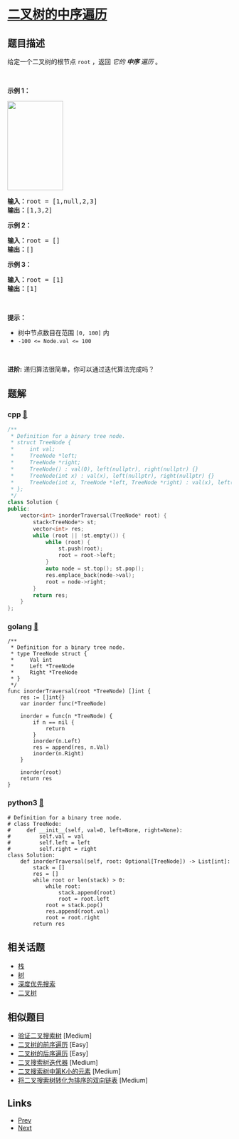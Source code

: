 
# [二叉树的中序遍历](https://leetcode-cn.com/problems/binary-tree-inorder-traversal)

## 题目描述

<p>给定一个二叉树的根节点 <code>root</code> ，返回 <em>它的 <strong>中序</strong>&nbsp;遍历</em> 。</p>

<p>&nbsp;</p>

<p><strong>示例 1：</strong></p>
<img alt="" src="https://assets.leetcode.com/uploads/2020/09/15/inorder_1.jpg" style="height: 200px; width: 125px;" />
<pre>
<strong>输入：</strong>root = [1,null,2,3]
<strong>输出：</strong>[1,3,2]
</pre>

<p><strong>示例 2：</strong></p>

<pre>
<strong>输入：</strong>root = []
<strong>输出：</strong>[]
</pre>

<p><strong>示例 3：</strong></p>

<pre>
<strong>输入：</strong>root = [1]
<strong>输出：</strong>[1]
</pre>

<p>&nbsp;</p>

<p><strong>提示：</strong></p>

<ul>
	<li>树中节点数目在范围 <code>[0, 100]</code> 内</li>
	<li><code>-100 &lt;= Node.val &lt;= 100</code></li>
</ul>

<p>&nbsp;</p>

<p><strong>进阶:</strong>&nbsp;递归算法很简单，你可以通过迭代算法完成吗？</p>


## 题解

### cpp [🔗](binary-tree-inorder-traversal.cpp) 
```cpp
/**
 * Definition for a binary tree node.
 * struct TreeNode {
 *     int val;
 *     TreeNode *left;
 *     TreeNode *right;
 *     TreeNode() : val(0), left(nullptr), right(nullptr) {}
 *     TreeNode(int x) : val(x), left(nullptr), right(nullptr) {}
 *     TreeNode(int x, TreeNode *left, TreeNode *right) : val(x), left(left), right(right) {}
 * };
 */
class Solution {
public:
    vector<int> inorderTraversal(TreeNode* root) {
        stack<TreeNode*> st;
        vector<int> res;
        while (root || !st.empty()) {
            while (root) {
                st.push(root);
                root = root->left;
            }
            auto node = st.top(); st.pop();
            res.emplace_back(node->val);
            root = node->right;
        }
        return res;
    }
};
```
### golang [🔗](binary-tree-inorder-traversal.go) 
```golang
/**
 * Definition for a binary tree node.
 * type TreeNode struct {
 *     Val int
 *     Left *TreeNode
 *     Right *TreeNode
 * }
 */
func inorderTraversal(root *TreeNode) []int {
	res := []int{}
	var inorder func(*TreeNode)

	inorder = func(n *TreeNode) {
		if n == nil {
			return
		}
		inorder(n.Left)
		res = append(res, n.Val)
		inorder(n.Right)
	}

	inorder(root)
	return res
}

```
### python3 [🔗](binary-tree-inorder-traversal.py) 
```python3
# Definition for a binary tree node.
# class TreeNode:
#     def __init__(self, val=0, left=None, right=None):
#         self.val = val
#         self.left = left
#         self.right = right
class Solution:
    def inorderTraversal(self, root: Optional[TreeNode]) -> List[int]:
        stack = []
        res = []
        while root or len(stack) > 0:
            while root:
                stack.append(root)
                root = root.left
            root = stack.pop()
            res.append(root.val)
            root = root.right
        return res
```


## 相关话题

- [栈](https://leetcode-cn.com/tag/stack) 
- [树](https://leetcode-cn.com/tag/tree) 
- [深度优先搜索](https://leetcode-cn.com/tag/depth-first-search) 
- [二叉树](https://leetcode-cn.com/tag/binary-tree) 


## 相似题目

- [验证二叉搜索树](../validate-binary-search-tree/README.md)  [Medium] 
- [二叉树的前序遍历](../binary-tree-preorder-traversal/README.md)  [Easy] 
- [二叉树的后序遍历](../binary-tree-postorder-traversal/README.md)  [Easy] 
- [二叉搜索树迭代器](../binary-search-tree-iterator/README.md)  [Medium] 
- [二叉搜索树中第K小的元素](../kth-smallest-element-in-a-bst/README.md)  [Medium] 
- [将二叉搜索树转化为排序的双向链表](../convert-binary-search-tree-to-sorted-doubly-linked-list/README.md)  [Medium] 


## Links

- [Prev](../restore-ip-addresses/README.md) 
- [Next](../unique-binary-search-trees/README.md) 

